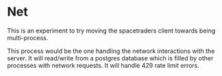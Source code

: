 # Net

This is an experiment to try moving the spacetraders client towards being
multi-process.

This process would be the one handling the network interactions with the server.
It will read/write from a postgres database which is filled by other processes
with network requests.
It will handle 429 rate limit errors.
